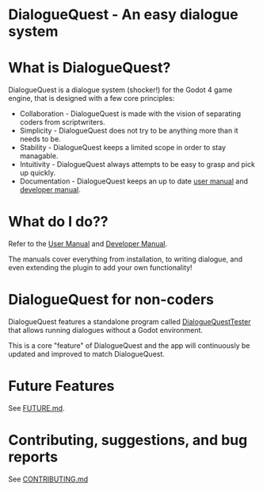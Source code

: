 # DialogueQuest - An easy dialogue system

# What is DialogueQuest?

DialogueQuest is a dialogue system (shocker!) for the Godot 4 game engine, that is designed with a few core principles:

- Collaboration - DialogueQuest is made with the vision of separating coders from scriptwriters.
- Simplicity - DialogueQuest does not try to be anything more than it needs to be.
- Stability - DialogueQuest keeps a limited scope in order to stay managable.
- Intuitivity - DialogueQuest always attempts to be easy to grasp and pick up quickly.
- Documentation - DialogueQuest keeps an up to date [user manual](docs/user_manual.pdf) and [developer manual](docs/developer_manual.pdf).

# What do I do??

Refer to the [User Manual](docs/user_manual.pdf) and [Developer Manual](docs/developer_manual.pdf).

The manuals cover everything from installation, to writing dialogue, and even extending the plugin to add your own functionality!

# DialogueQuest for non-coders

DialogueQuest features a standalone program called [DialogueQuestTester](https://github.com/hohfchns/DialogueQuestTester) that allows running dialogues without a Godot environment.

This is a core "feature" of DialogueQuest and the app will continuously be updated and improved to match DialogueQuest.

# Future Features

See [FUTURE.md](https://github.com/hohfchns/DialogueQuest/blob/main/FUTURE.md).

# Contributing, suggestions, and bug reports

See [CONTRIBUTING.md](https://github.com/hohfchns/DialogueQuest/blob/main/CONTRIBUTING.md)

